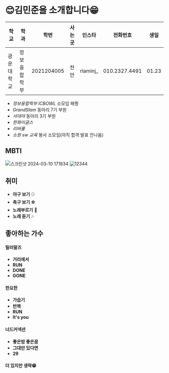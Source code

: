 # 😊김민준을 소개합니다😁
| 학교 | 학과 | 학번 | 사는 곳 | 인스타 | 전화번호| 생일 |
| --- | --- | :---: | :---: | --- | --- | --- |
| 광운대학교 | 정보융합학부 | 2021204005 | 천안 | rlaminj_ | 010.2327.4491 | 01.23 |

- *정보융합학부 ICBOWL* 소모임 패짱
- *GrandSlam* 동아리 7기 부원
- *서대야* 동아리 3기 부원
- *한화이글스*
- *리버풀*
- *소원 sw 교육* 봉사 소모임(아직 합격 발표 안나옴)
  
## MBTI
<!-- Image -->
![스크린샷 2024-03-10 171834](https://github.com/seongyun4359/Front-end_Study/assets/162248986/d3d30743-a2b3-4edb-a418-2e2dd24257af)
![12344](https://github.com/seongyun4359/Front-end_Study/assets/162248986/e2d52b9a-b280-4f20-9f62-a163a400ff90)
## 취미
- **야구 보기** ⚾
- **축구 보기** ⚽
- **노래부르기** 🎤
- **노래 듣기** 🎶
## 좋아하는 가수
 #### 릴러말즈 
 - **거리에서**
 - **RUN**
 - **DONE**
 - **GONE**
 #### 한요한
 - **가습기**
 - **반복**
 - **RUN**
 - **It's you**
 #### 너드커넥션
 - **좋은밤 좋은꿈**
 - **그대만 있다면**
 - **29**
 #### 더 있지만 생략😁
